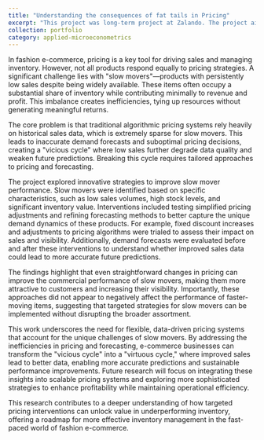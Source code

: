 ```yaml
---
title: "Understanding the consequences of fat tails in Pricing"
excerpt: "This project was long-term project at Zalando. The project aimed at breaking the cycle of inefficiencies for the pricing of low selling articles in Fashion E-Commerce. 1<br/><img src='/images/distribution_slow_mover.png'>"
collection: portfolio
category: applied-microeconometrics
---
```

In fashion e-commerce, pricing is a key tool for driving sales and managing inventory. However, not all products respond equally to pricing strategies. A significant challenge lies with "slow movers"—products with persistently low sales despite being widely available. These items often occupy a substantial share of inventory while contributing minimally to revenue and profit. This imbalance creates inefficiencies, tying up resources without generating meaningful returns.

The core problem is that traditional algorithmic pricing systems rely heavily on historical sales data, which is extremely sparse for slow movers. This leads to inaccurate demand forecasts and suboptimal pricing decisions, creating a "vicious cycle" where low sales further degrade data quality and weaken future predictions. Breaking this cycle requires tailored approaches to pricing and forecasting.

The project explored innovative strategies to improve slow mover performance. Slow movers were identified based on specific characteristics, such as low sales volumes, high stock levels, and significant inventory value. Interventions included testing simplified pricing adjustments and refining forecasting methods to better capture the unique demand dynamics of these products. For example, fixed discount increases and adjustments to pricing algorithms were trialed to assess their impact on sales and visibility. Additionally, demand forecasts were evaluated before and after these interventions to understand whether improved sales data could lead to more accurate future predictions.

The findings highlight that even straightforward changes in pricing can improve the commercial performance of slow movers, making them more attractive to customers and increasing their visibility. Importantly, these approaches did not appear to negatively affect the performance of faster-moving items, suggesting that targeted strategies for slow movers can be implemented without disrupting the broader assortment.

This work underscores the need for flexible, data-driven pricing systems that account for the unique challenges of slow movers. By addressing the inefficiencies in pricing and forecasting, e-commerce businesses can transform the "vicious cycle" into a "virtuous cycle," where improved sales lead to better data, enabling more accurate predictions and sustainable performance improvements. Future research will focus on integrating these insights into scalable pricing systems and exploring more sophisticated strategies to enhance profitability while maintaining operational efficiency.

This research contributes to a deeper understanding of how targeted pricing interventions can unlock value in underperforming inventory, offering a roadmap for more effective inventory management in the fast-paced world of fashion e-commerce.
